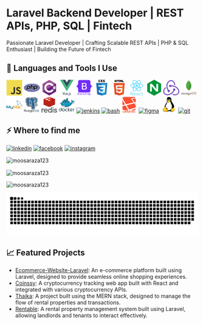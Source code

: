 <h1>Laravel Backend Developer | REST APIs, PHP, SQL | Fintech</h1>
<p>Passionate Laravel Developer | Crafting Scalable REST APIs | PHP & SQL Enthusiast | Building the Future of Fintech</p>

<h2>🚀 Languages and Tools I Use</h2>
<p>
    <a target="_blank" href="https://raw.githubusercontent.com/devicons/devicon/master/icons/javascript/javascript-original.svg" style="display: inline-block;">
        <img src="https://raw.githubusercontent.com/devicons/devicon/master/icons/javascript/javascript-original.svg" alt="javascript" width="42" height="42" />
    </a>
    <a target="_blank" href="https://raw.githubusercontent.com/devicons/devicon/master/icons/php/php-original.svg" style="display: inline-block;">
        <img src="https://raw.githubusercontent.com/devicons/devicon/master/icons/php/php-original.svg" alt="php" width="42" height="42" />
    </a>
    <a target="_blank" href="https://raw.githubusercontent.com/devicons/devicon/master/icons/csharp/csharp-original.svg" style="display: inline-block;">
        <img src="https://raw.githubusercontent.com/devicons/devicon/master/icons/csharp/csharp-original.svg" alt="csharp" width="42" height="42" />
    </a>
    <a target="_blank" href="https://raw.githubusercontent.com/devicons/devicon/master/icons/vuejs/vuejs-original-wordmark.svg" style="display: inline-block;">
        <img src="https://raw.githubusercontent.com/devicons/devicon/master/icons/vuejs/vuejs-original-wordmark.svg" alt="vuejs" width="42" height="42" />
    </a>
    <a target="_blank" href="https://raw.githubusercontent.com/devicons/devicon/master/icons/bootstrap/bootstrap-plain-wordmark.svg" style="display: inline-block;">
        <img src="https://raw.githubusercontent.com/devicons/devicon/master/icons/bootstrap/bootstrap-plain-wordmark.svg" alt="bootstrap" width="42" height="42" />
    </a>
    <a target="_blank" href="https://raw.githubusercontent.com/devicons/devicon/master/icons/css3/css3-original-wordmark.svg" style="display: inline-block;">
        <img src="https://raw.githubusercontent.com/devicons/devicon/master/icons/css3/css3-original-wordmark.svg" alt="css3" width="42" height="42" />
    </a>
    <a target="_blank" href="https://raw.githubusercontent.com/devicons/devicon/master/icons/html5/html5-original-wordmark.svg" style="display: inline-block;">
        <img src="https://raw.githubusercontent.com/devicons/devicon/master/icons/html5/html5-original-wordmark.svg" alt="html5" width="42" height="42" />
    </a>
    <a target="_blank" href="https://raw.githubusercontent.com/devicons/devicon/master/icons/react/react-original-wordmark.svg" style="display: inline-block;">
        <img src="https://raw.githubusercontent.com/devicons/devicon/master/icons/react/react-original-wordmark.svg" alt="react" width="42" height="42" />
    </a>
    <a target="_blank" href="https://raw.githubusercontent.com/devicons/devicon/master/icons/nginx/nginx-original.svg" style="display: inline-block;">
        <img src="https://raw.githubusercontent.com/devicons/devicon/master/icons/nginx/nginx-original.svg" alt="nginx" width="42" height="42" />
    </a>
    <a target="_blank" href="https://raw.githubusercontent.com/devicons/devicon/master/icons/redux/redux-original.svg" style="display: inline-block;">
        <img src="https://raw.githubusercontent.com/devicons/devicon/master/icons/redux/redux-original.svg" alt="redux" width="42" height="42" />
    </a>
    <a target="_blank" href="https://raw.githubusercontent.com/devicons/devicon/master/icons/mongodb/mongodb-original-wordmark.svg" style="display: inline-block;">
        <img src="https://raw.githubusercontent.com/devicons/devicon/master/icons/mongodb/mongodb-original-wordmark.svg" alt="mongodb" width="42" height="42" />
    </a>
    <a target="_blank" href="https://raw.githubusercontent.com/devicons/devicon/master/icons/mysql/mysql-original-wordmark.svg" style="display: inline-block;">
        <img src="https://raw.githubusercontent.com/devicons/devicon/master/icons/mysql/mysql-original-wordmark.svg" alt="mysql" width="42" height="42" />
    </a>
    <a target="_blank" href="https://raw.githubusercontent.com/devicons/devicon/master/icons/postgresql/postgresql-original-wordmark.svg" style="display: inline-block;">
        <img src="https://raw.githubusercontent.com/devicons/devicon/master/icons/postgresql/postgresql-original-wordmark.svg" alt="postgresql" width="42" height="42" />
    </a>
    <a target="_blank" href="https://raw.githubusercontent.com/devicons/devicon/master/icons/redis/redis-original-wordmark.svg" style="display: inline-block;">
        <img src="https://raw.githubusercontent.com/devicons/devicon/master/icons/redis/redis-original-wordmark.svg" alt="redis" width="42" height="42" />
    </a>
    <a target="_blank" href="https://raw.githubusercontent.com/devicons/devicon/master/icons/docker/docker-original-wordmark.svg" style="display: inline-block;">
        <img src="https://raw.githubusercontent.com/devicons/devicon/master/icons/docker/docker-original-wordmark.svg" alt="docker" width="42" height="42" />
    </a>
    <a target="_blank" href="https://www.vectorlogo.zone/logos/jenkins/jenkins-icon.svg" style="display: inline-block;">
        <img src="https://www.vectorlogo.zone/logos/jenkins/jenkins-icon.svg" alt="jenkins" width="42" height="42" />
    </a>
    <a target="_blank" href="https://www.vectorlogo.zone/logos/gnu_bash/gnu_bash-icon.svg" style="display: inline-block;">
        <img src="https://www.vectorlogo.zone/logos/gnu_bash/gnu_bash-icon.svg" alt="bash" width="42" height="42" />
    </a>
    <a target="_blank" href="https://raw.githubusercontent.com/devicons/devicon/master/icons/laravel/laravel-plain-wordmark.svg" style="display: inline-block;">
        <img src="https://raw.githubusercontent.com/devicons/devicon/master/icons/laravel/laravel-plain-wordmark.svg" alt="laravel" width="42" height="42" />
    </a>
    <a target="_blank" href="https://www.vectorlogo.zone/logos/figma/figma-icon.svg" style="display: inline-block;">
        <img src="https://www.vectorlogo.zone/logos/figma/figma-icon.svg" alt="figma" width="42" height="42" />
    </a>
    <a target="_blank" href="https://raw.githubusercontent.com/devicons/devicon/master/icons/linux/linux-original.svg" style="display: inline-block;">
        <img src="https://raw.githubusercontent.com/devicons/devicon/master/icons/linux/linux-original.svg" alt="linux" width="42" height="42" />
    </a>
    <a target="_blank" href="https://www.vectorlogo.zone/logos/git-scm/git-scm-icon.svg" style="display: inline-block;">
        <img src="https://www.vectorlogo.zone/logos/git-scm/git-scm-icon.svg" alt="git" width="42" height="42" />
    </a>
</p>


<h2>⚡️ Where to find me</h2>
<p>
    <a target="_blank" href="https://www.linkedin.com/in/moosarazarizvi" style="display: inline-block;">
        <img src="https://img.shields.io/badge/linkedin-logo?style=for-the-badge&logo=linkedin&logoColor=white&color=%230a77b6" alt="linkedin" />
    </a>
    <a target="_blank" href="https://www.facebook.com/moosa.rizvi.969" style="display: inline-block;">
        <img src="https://img.shields.io/badge/facebook-logo?style=for-the-badge&logo=facebook&logoColor=white&color=%230866ff" alt="facebook" />
    </a>
    <a target="_blank" href="https://www.instagram.com/moosarizvi_5/" style="display: inline-block;">
        <img src="https://img.shields.io/badge/instagram-logo?style=for-the-badge&logo=instagram&logoColor=white&color=%23F35369" alt="instagram" />
    </a>
</p>

<p><img align="center" src="https://github-readme-stats.vercel.app/api?username=moosaraza123&show_icons=true&locale=en" alt="moosaraza123" /></p>
<p><img align="center" src="https://github-readme-streak-stats.herokuapp.com/?user=moosaraza123&" alt="moosaraza123" /></p>
<p><img src="https://github-readme-stats.vercel.app/api/top-langs?username=moosaraza123&show_icons=true&locale=en&layout=compact" alt="moosaraza123" /></p>

<picture>
  <source media="(prefers-color-scheme: dark)" srcset="https://raw.githubusercontent.com/moosaraza123/moosaraza123/output/github-snake-dark.svg" />
  <source media="(prefers-color-scheme: light)" srcset="https://raw.githubusercontent.com/moosaraza123/moosaraza123/output/github-snake.svg" />
  <img alt="github-snake" src="https://raw.githubusercontent.com/moosaraza123/moosaraza123/output/github-snake.svg" />
</picture>

<h2>📈 Featured Projects</h2>
<ul>
    <li><a target="_blank" href="https://github.com/moosaraza123/Ecommerce-Website-Laravel">Ecommerce-Website-Laravel</a>: An e-commerce platform built using Laravel, designed to provide seamless online shopping experiences.</li>
    <li><a target="_blank" href="https://github.com/moosaraza123/Coinssy">Coinssy</a>: A cryptocurrency tracking web app built with React and integrated with various cryptocurrency APIs.</li>
    <li><a target="_blank" href="https://github.com/moosaraza123/Thaika">Thaika</a>: A project built using the MERN stack, designed to manage the flow of rental properties and transactions.</li>
    <li><a target="_blank" href="https://github.com/moosaraza123/Rentable">Rentable</a>: A rental property management system built using Laravel, allowing landlords and tenants to interact effectively.</li>
</ul>

